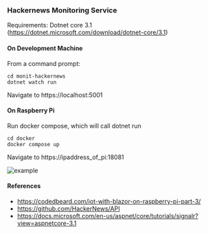 ### Hackernews Monitoring Service

Requirements: Dotnet core 3.1 (https://dotnet.microsoft.com/download/dotnet-core/3.1)

#### On Development Machine
From a command prompt:

```
cd monit-hackernews
dotnet watch run
```

Navigate to https://localhost:5001

#### On Raspberry Pi

Run docker compose, which will call dotnet run
```
cd docker
docker compose up
```

Navigate to https://ipaddress_of_pi:18081

![example](example.png)

#### References
- https://codedbeard.com/iot-with-blazor-on-raspberry-pi-part-3/
- https://github.com/HackerNews/API
- https://docs.microsoft.com/en-us/aspnet/core/tutorials/signalr?view=aspnetcore-3.1
